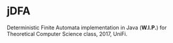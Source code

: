 # jDFA

 Deterministic Finite Automata implementation in Java (**W.I.P.**) for Theoretical Computer Science class, 2017, UniFi. 
